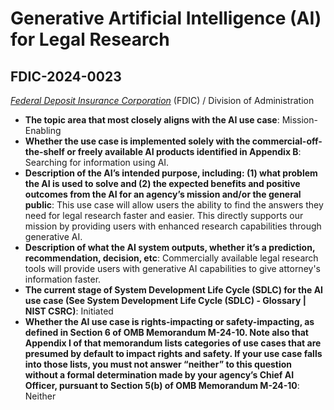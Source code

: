 # Generative Artificial Intelligence (AI) for Legal Research
## FDIC-2024-0023
_[Federal Deposit Insurance Corporation](<../3_agency/Federal Deposit Insurance Corporation.md>)_ (FDIC) / Division of Administration


+ **The topic area that most closely aligns with the AI use case**: Mission-Enabling
+ **Whether the use case is implemented solely with the commercial-off-the-shelf or freely available AI products identified in Appendix B**: Searching for information using AI.
+ **Description of the AI’s intended purpose, including: (1) what problem the AI is used to solve and (2) the expected benefits and positive outcomes from the AI for an agency’s mission and/or the general public**: This use case will allow users the ability to find the answers they need for legal research faster and easier. This directly supports our mission by providing users with enhanced research capabilities through generative AI.
+ **Description of what the AI system outputs, whether it’s a prediction, recommendation, decision, etc**: Commercially available legal research tools will provide users with generative AI capabilities to give attorney's information faster.
+ **The current stage of System Development Life Cycle (SDLC) for the AI use case (See System Development Life Cycle (SDLC) - Glossary | NIST CSRC)**: Initiated
+ **Whether the AI use case is rights-impacting or safety-impacting, as defined in Section 6 of OMB Memorandum M-24-10. Note also that Appendix I of that memorandum lists categories of use cases that are presumed by default to impact rights and safety. If your use case falls into those lists, you must not answer “neither” to this question without a formal determination made by your agency’s Chief AI Officer, pursuant to Section 5(b) of OMB Memorandum M-24-10**: Neither